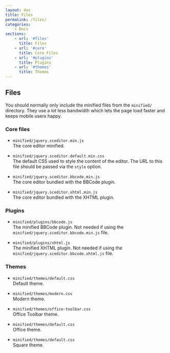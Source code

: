 ```yaml
---
layout: doc
title: Files
permalink: /files/
categories:
    - Docs
sections:
    - url: '#files'
      title: Files
    - url: '#core'
      title: Core Files
    - url: '#plugins'
      title: Plugins
    - url: '#themes'
      title: Themes
---
```


## Files <a id="files"></a>

You should normally only include the minified files from the `minified/` directory. They use a *lot* less bandwidth which lets the page load faster and keeps mobile users happy.


### Core files <a id="core"></a>

   * `minified/jquery.sceditor.min.js`  
     The core editor minified.

   * `minified/jquery.sceditor.default.min.css`  
     The default CSS used to style the content of the editor. The URL to this file should be passed via the `style` option.

   * `minified/jquery.sceditor.bbcode.min.js`  
     The core editor bundled with the BBCode plugin.

   * `minified/jquery.sceditor.xhtml.min.js`  
     The core editor bundled with the XHTML plugin.


### Plugins <a id="plugins"></a>

   * `minified/plugins/bbcode.js`  
     The minified BBCode plugin. Not needed if using the `minified/jquery.sceditor.bbcode.min.js` file.

   * `minified/plugins/xhtml.js`  
     The minified XHTML plugin. Not needed if using the `minified/jquery.sceditor.bbcode.xhtml.js` file.


### Themes <a id="themes"></a>

   * `minified/themes/default.css`  
     Default theme.

   * `minified/themes/modern.css`  
     Modern theme.

   * `minified/themes/office-toolbar.css`  
     Office Toolbar theme.

   * `minified/themes/default.css`  
     Office theme.

   * `minified/themes/default.css`  
     Square theme.
